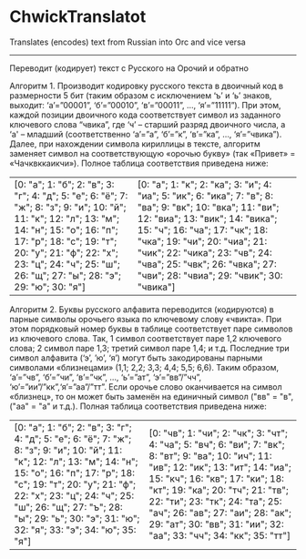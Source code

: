 # ChwickTranslatot
Translates (encodes) text from Russian into Orc and vice versa
***
Переводит (кодирует) текст с Русского на Орочий и обратно

  Алгоритм 1. Производит кодировку русского текста в двоичный код в размерности 5 бит (таким образом с исключением ‘ъ’ и ‘ь’ знаков, выходит: ‘a’=”00001”, ‘б’=”00010”, ‘в’=”00011”, …, ‘я’=”11111”). При этом, каждой позиции двоичного кода соответствует символ из заданного ключевого слова “чвика”, где ‘ч’ – старший разряд двоичного числа, а ‘а' – младший (соответственно ‘a’=”а”, ‘б’=”к”, ‘в’=”ка”, …, ‘я’=”чвика”). Далее, при нахождении символа кириллицы в тексте, алгоритм заменяет символ на соответствующую «орочью букву» (так «Привет» = «Чачквккаикчи»). Полное таблица соответствия приведена ниже:
<table>
  <tr>
    <td>[0: "а"; 1: "б"; 2: "в"; 3: "г"; 4: "д"; 5: "е"; 6: "ё"; 7: "ж"; 8: "з"; 9: "и"; 10: "й"; 11: "к"; 12: "л"; 13: "м"; 14: "н"; 15: "о"; 16: "п"; 17: "р"; 18: "с"; 19: "т"; 20: "у"; 21: "ф"; 22: "х"; 23: "ц"; 24: "ч"; 25: "ш"; 26: "щ"; 27: "ы"; 28: "э"; 29: "ю"; 30: "я"]</td>
    <td>[0: "а"; 1: "к"; 2: "ка"; 3: "и"; 4: "иа"; 5: "ик"; 6: "ика"; 7: "в"; 8: "ва"; 9: "вк"; 10: "вка"; 11: "ви"; 12: "виа"; 13: "вик"; 14: "вика"; 15: "ч"; 16: "ча"; 17: "чк"; 18: "чка"; 19: "чи"; 20: "чиа"; 21: "чик"; 22: "чика"; 23: "чв"; 24: "чва"; 25: "чвк"; 26: "чвка"; 27: "чви"; 28: "чвиа"; 29: "чвик"; 30: "чвика"]</td>
  </tr>
</table>


  Алгоритм 2. Буквы русского алфавита переводится (кодируются) в парные символы орочьего языка по ключевому слову «чвикта». При этом порядковый номер буквы в таблице соответствует паре символов из ключевого слова. Так, 1 символ соответствует паре 1,2 ключевого слова; 2 символ паре 1,3; третий символ паре 1,4; и т.д. Последние три символ алфавита (‘э’, ’ю’, ‘я’) могут быть закодированы парными символами «близнецами» (1,1; 2,2; 3,3; 4,4; 5,5; 6,6). Таким образом, ‘a’=”чв”, ‘б’=”чи”, ‘в’=”чк”, …, ‘ь’=”ат”, ‘э’=”вв”/”чч”, ‘ю’=”ии”/”кк”,‘я’=”аа”/”тт”. Если орочье слово оканчивается на символ «близнец», то он может быть заменён на единичный символ ("вв" = "в", ("аа" = "а" и т.д.). Полная таблица соответствия приведена ниже: 
<table>
  <tr>
    <td>[0: "а"; 1: "б"; 2: "в"; 3: "г"; 4: "д"; 5: "е"; 6: "ё"; 7: "ж"; 8: "з"; 9: "и"; 10: "й"; 11: "к"; 12: "л"; 13: "м"; 14: "н"; 15: "о"; 16: "п"; 17: "р"; 18: "с"; 19: "т"; 20: "у"; 21: "ф"; 22: "х"; 23: "ц"; 24: "ч"; 25: "ш"; 26: "щ"; 27: "ъ"; 28: "ы"; 29: "ь"; 30: "э"; 31: "ю"; 32: "я"; 33: "э"; 34: "ю"; 35: "я"]</td>
    <td>[0: "чв"; 1: "чи"; 2: "чк"; 3: "чт"; 4: "ча"; 5: "вч"; 6: "ви"; 7: "вк"; 8: "вт"; 9: "ва"; 10: "ич"; 11: "ив"; 12: "ик"; 13: "ит"; 14: "иа"; 15: "кч"; 16: "кв"; 17: "ки"; 18: "кт"; 19: "ка"; 20: "тч"; 21: "тв"; 22: "ти"; 23: "тк"; 24: "та"; 25: "ач"; 26: "ав"; 27: "аи"; 28: "ак"; 29: "ат"; 30: "вв"; 31: "ии"; 32: "аа"; 33: "чч"; 34: "кк"; 35: "тт"]</td>
  </tr>
</table>
